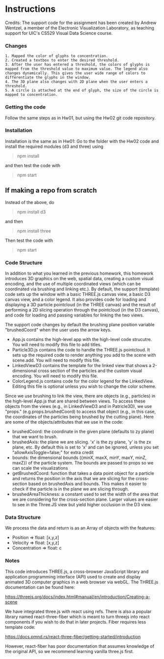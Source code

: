 # Instructions
Credits: The support code for the assignment has been created by Andrew Wentzel, a member of the Electronic Visualization Laboratory, as teaching support for UIC's CS529 Visual Data Science course.



### Changes
    1. Mapped the color of glyphs to concentration.
    2. Created a textbox to enter the desired threshold.
    3. After the user has entered a threshold, the colors of glyphs is mapped from the threshold value to maximum value. The legend also changes dynamically. This gives the user wide range of colors to differentiate the glyphs in the window.
    4. The 3D plane also changes with 2D plane when the user enters a threshold.
    5. A circle is attached at the end of glyph, the size of the circle is mapped to concentration.

### Getting the code

Follow the same steps as in Hw01, but using the Hw02 git code repository.

### Installation

Installation is the same as in Hw01: Go to the folder with the Hw02 code and install the required modules (d3 and three) using 

> npm install

and then test the code with 

> npm start

## If making a repo from scratch
Instead of the above, do
> npm install d3

and then

> npm install three

Then test the code with 

> npm start


### Code Structure

In addition to what you learned in the previous homework, this homework introduces 3D graphics on the web, spatial data, creating a custom visual encoding, and the use of multiple coordinated views (which can be coordinated via brushing and linking etc.). By default, the support (template) code sets up the window with a basic THREE.js canvas view, a basic D3 canvas view, and a color legend. It also provides code for loading and displaying a 3D particle pointcloud (in the THREE canvas) and the result of performing a 2D slicing operation through the pointcloud (in the D3 canvas), and code for loading and passing variables for linking the two views. 


The support code changes by default the brushing plane position variable "brushedCoord" when the user uses the arrow keys. 

 * App.js contains the high-level app with the high-level code strucutre. You will need to modify this file to add titles.
 * Particle3D.js contains the code to handle the THREE.js pointcloud. It sets up the required code to render anything you add to the scene with scene.add. You will need to modify this file.
 * LinkedViewD3 contains the template for the linked view that shows a 2-dimensional cross section of the particles and the custom visual encoding. You will need to modify this file.
 * ColorLegend.js contains code for the color legend for the LinkedView. Editing this file is optional unless you wish to change the color scheme.

 Since we use brushing to link the view, there are objects (e.g., particles) in the high-level App.js that are shared between views. To access these objects from the views (e.g., in LinkedViewD3 and in Patricle3D), we use "props." (e.g.props.brushedCoord) to access that object (e.g., in this case, the coordinates of the particles being brushed by the cutting plane). Here are some of the objects/attributes that we use in the code:

 * brushedCoord: the coordinate in the given plane (defaults to zy plane) that we want to brush. 
 * brushedAxis: the plane we are slicing. 'x' is the zy plane, 'y' is the zx plane, etc. By default this is set to 'x' and can be ignored, unless you set "allowAxisToggle=false;" for extra credit
 * bounds: the dimensional bounds ({minX, maxX, minY, maxY, minZ, maxZ}) of the particle system. The bounds are passed to props so we can scale the visualizations
 * getBrushedCoord: function that takes a data point object for a particle and returns the position in the axis that we are slicing for the cross-section based on brushedAxis and bounds. This makes it easier to check if the particle is in the plane we are slicing through.
 * brushedAreaThickness: a constant used to set the width of the area that we are considering for the cross-section plane. Larger values are easier to see in the Three.JS view but yield higher occlusion in the D3 view.


 ### Data Structure

 We process the data and return is as an Array of objects with the features:

 * Position => float: [x,y,z]
 * Velocity => float: [x,y,z]
 * Concentration => float: c


### Notes

This code introduces THREE.js, a cross-browser JavaScript library and application programming interface (API) used to create and display animated 3D computer graphics in a web browser via webGL. The THREE.js documentation can be found here: 

https://threejs.org/docs/index.html#manual/en/introduction/Creating-a-scene

We have integrated three.js with react using refs. There is also a popular library named react-three-fiber which is meant to turn threejs into react components if you wish to do that in later projects. Fiber requires less template code: 

https://docs.pmnd.rs/react-three-fiber/getting-started/introduction

However, react-fiber has poor documentation that assumes knowledge of the original API, so we recommend learning vanilla three.js first.
